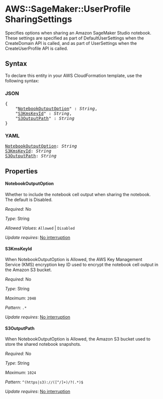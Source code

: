 # AWS::SageMaker::UserProfile SharingSettings

Specifies options when sharing an Amazon SageMaker Studio notebook. These settings are specified as part of DefaultUserSettings when the CreateDomain API is called, and as part of UserSettings when the CreateUserProfile API is called.

## Syntax

To declare this entity in your AWS CloudFormation template, use the following syntax:

### JSON

<pre>
{
    "<a href="#notebookoutputoption" title="NotebookOutputOption">NotebookOutputOption</a>" : <i>String</i>,
    "<a href="#s3kmskeyid" title="S3KmsKeyId">S3KmsKeyId</a>" : <i>String</i>,
    "<a href="#s3outputpath" title="S3OutputPath">S3OutputPath</a>" : <i>String</i>
}
</pre>

### YAML

<pre>
<a href="#notebookoutputoption" title="NotebookOutputOption">NotebookOutputOption</a>: <i>String</i>
<a href="#s3kmskeyid" title="S3KmsKeyId">S3KmsKeyId</a>: <i>String</i>
<a href="#s3outputpath" title="S3OutputPath">S3OutputPath</a>: <i>String</i>
</pre>

## Properties

#### NotebookOutputOption

Whether to include the notebook cell output when sharing the notebook. The default is Disabled.

_Required_: No

_Type_: String

_Allowed Values_: <code>Allowed</code> | <code>Disabled</code>

_Update requires_: [No interruption](https://docs.aws.amazon.com/AWSCloudFormation/latest/UserGuide/using-cfn-updating-stacks-update-behaviors.html#update-no-interrupt)

#### S3KmsKeyId

When NotebookOutputOption is Allowed, the AWS Key Management Service (KMS) encryption key ID used to encrypt the notebook cell output in the Amazon S3 bucket.

_Required_: No

_Type_: String

_Maximum_: <code>2048</code>

_Pattern_: <code>.*</code>

_Update requires_: [No interruption](https://docs.aws.amazon.com/AWSCloudFormation/latest/UserGuide/using-cfn-updating-stacks-update-behaviors.html#update-no-interrupt)

#### S3OutputPath

When NotebookOutputOption is Allowed, the Amazon S3 bucket used to store the shared notebook snapshots.

_Required_: No

_Type_: String

_Maximum_: <code>1024</code>

_Pattern_: <code>^(https|s3)://([^/]+)/?(.*)$</code>

_Update requires_: [No interruption](https://docs.aws.amazon.com/AWSCloudFormation/latest/UserGuide/using-cfn-updating-stacks-update-behaviors.html#update-no-interrupt)

